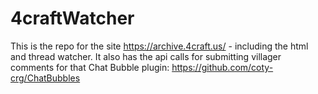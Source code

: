 # 4craftWatcher
This is the repo for the site https://archive.4craft.us/ - including the html and thread watcher. It also has the api calls for submitting villager comments for that Chat Bubble plugin: https://github.com/coty-crg/ChatBubbles
